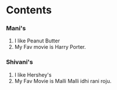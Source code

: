 # Contents

### Mani's
1. I like Peanut Butter
2. My Fav movie is Harry Porter.

### Shivani's
1. I like Hershey's
2. My Fav Movie is Malli Malli idhi rani roju.
